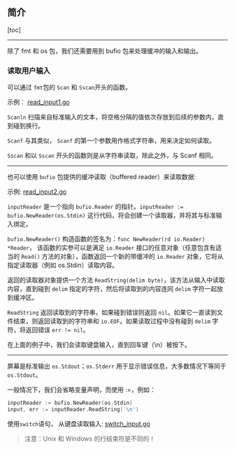 ## 简介

[toc]

---

除了 fmt 和 os 包，我们还需要用到 bufio 包来处理缓冲的输入和输出。

### 读取用户输入

可以通过 `fmt`包的  `Scan` 和 `Sscan`开头的函数。

示例： [read_input1.go](./src/read_input1.go)

`Scanln` 扫描来自标准输入的文本，将空格分隔的值依次存放到后续的参数内，直到碰到换行。

`Scanf` 与其类似， `Scanf` 的第一个参数用作格式字符串，用来决定如何读取。

`Sscan` 和以 `Sscan` 开头的函数则是从字符串读取，除此之外，与 Scanf 相同。

---

也可以使用 `bufio` 包提供的缓冲读取（buffered reader）来读取数据:

示例: [read_input2.go](./src/read_input2.go)

`inputReader` 是一个指向 `bufio.Reader` 的指针。`inputReader := bufio.NewReader(os.Stdin)` 这行代码，将会创建一个读取器，并将其与标准输入绑定。

`bufio.NewReader()` 构造函数的签名为：`func NewReader(rd io.Reader) *Reader`， 该函数的实参可以是满足 `io.Reader` 接口的任意对象（任意包含有适当的 `Read()` 方法的对象），函数返回一个新的带缓冲的 `io.Reader` 对象，它将从指定读取器（例如 os.Stdin）读取内容。

返回的读取器对象提供一个方法 `ReadString(delim byte)`，该方法从输入中读取内容，直到碰到 `delim` 指定的字符，然后将读取到的内容连同 `delim` 字符一起放到缓冲区。

`ReadString` 返回读取到的字符串，如果碰到错误则返回 `nil`。如果它一直读到文件结束，则返回读取到的字符串和 `io.EOF`。如果读取过程中没有碰到 `delim` 字符，将返回错误 `err != nil`。

在上面的例子中，我们会读取键盘输入，直到回车键（\n）被按下。

---

屏幕是标准输出 `os.Stdout`；`os.Stderr` 用于显示错误信息，大多数情况下等同于 `os.Stdout`。

一般情况下，我们会省略变量声明，而使用 :=，例如：

```go
inputReader := bufio.NewReader(os.Stdin)
input, err := inputReader.ReadString('\n')
```

使用`switch`语句， 从键盘读取输入: [switch_input.go](./src/switch_input.go)

> 注意：Unix 和 Windows 的行结束符是不同的！
